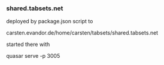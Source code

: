 ### shared.tabsets.net

deployed by package.json script to

carsten.evandor.de/home/carsten/tabsets/shared.tabsets.net

started there with

quasar serve -p 3005
